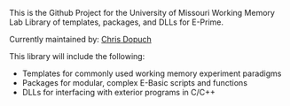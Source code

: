 This is the Github Project for the University of Missouri Working Memory Lab Library of templates, packages, and DLLs for E-Prime.

Currently maintained by: [Chris Dopuch](mailto:chris.dopuch@gmail.com) 

This library will include the following:

* Templates for commonly used working memory experiment paradigms
* Packages for modular, complex E-Basic scripts and functions
* DLLs for interfacing with exterior programs in C/C++
